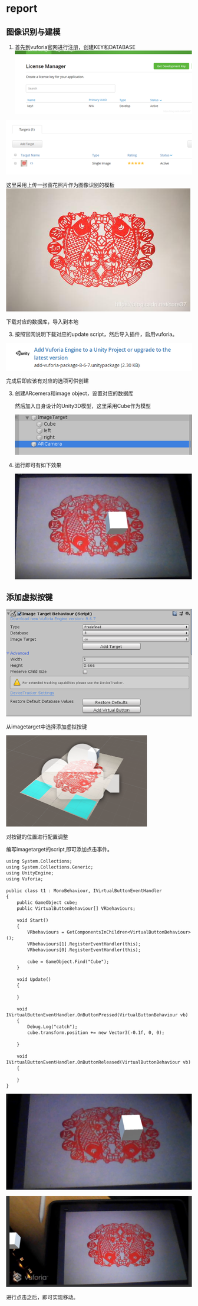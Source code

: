 # report

## 图像识别与建模

1. 首先到vuforia官网进行注册，创建KEY和DATABASE
![在这里插入图片描述](report.assets/20191229211838283.png)

![image-20191229212058257](report.assets/image-20191229212058257.png)



这里采用上传一张窗花照片作为图像识别的模板
![在这里插入图片描述](report.assets/20191229211808454.jpg)

下载对应的数据库，导入到本地





3. 按照官网说明下载对应的update script，然后导入插件，启用vuforia。

![image-20191229212203259](report.assets/image-20191229212203259.png)

完成后即应该有对应的选项可供创建

3. 创建ARcemera和image object，设置对应的数据库

   然后加入自身设计的Unity3D模型，这里采用Cube作为模型

   ![image-20191229212334978](report.assets/image-20191229212334978.png)

   

4. 运行即可有如下效果

   ![image-20191229212532062](report.assets/image-20191229212532062.png)

## 添加虚拟按键

![image-20191229214636346](report.assets/image-20191229214636346.png)

从imagetarget中选择添加虚拟按键

![image-20191229214709178](report.assets/image-20191229214709178.png)

对按键的位置进行配置调整



编写imagetarget的script,即可添加点击事件。

```
using System.Collections;
using System.Collections.Generic;
using UnityEngine;
using Vuforia;

public class t1 : MonoBehaviour, IVirtualButtonEventHandler
{
    public GameObject cube;
    public VirtualButtonBehaviour[] VRbehaviours;

    void Start()
    {
        VRbehaviours = GetComponentsInChildren<VirtualButtonBehaviour>();
        VRbehaviours[1].RegisterEventHandler(this);
        VRbehaviours[0].RegisterEventHandler(this);

        cube = GameObject.Find("Cube");
    }

    void Update()
    {

    }

    void IVirtualButtonEventHandler.OnButtonPressed(VirtualButtonBehaviour vb)
    {
        Debug.Log("catch");
        cube.transform.position += new Vector3(-0.1f, 0, 0);

    }

    void IVirtualButtonEventHandler.OnButtonReleased(VirtualButtonBehaviour vb)
    {

    }
}
```



![image-20191229214926315](report.assets/image-20191229214926315.png)

![image-20191229214935311](report.assets/image-20191229214935311.png)

进行点击之后，即可实现移动。
